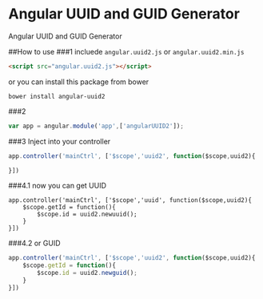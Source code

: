 Angular UUID and GUID Generator
===========================

Angular UUID and GUID Generator

##How to use
###1
incluede `angular.uuid2.js` or `angular.uuid2.min.js` 
```html
<script src="angular.uuid2.js"></script>
````

or you can install this package from bower 

```
bower install angular-uuid2
````


###2
```javascript
var app = angular.module('app',['angularUUID2']);
````

###3
Inject into your controller

```javascript
app.controller('mainCtrl', ['$scope','uuid2', function($scope,uuid2){

}])
````

###4.1
now you can get UUID 

```javascipt
app.controller('mainCtrl', ['$scope','uuid', function($scope,uuid2){
	$scope.getId = function(){
		$scope.id = uuid2.newuuid();
	}
}])
````
###4.2
or GUID 
```javascript
app.controller('mainCtrl', ['$scope','uuid2', function($scope,uuid2){
	$scope.getId = function(){
		$scope.id = uuid2.newguid();
	}
}])
````

